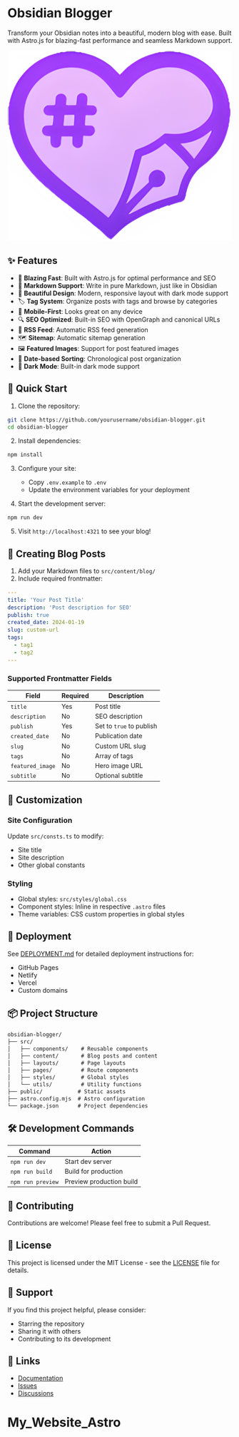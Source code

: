 # Obsidian Blogger

Transform your Obsidian notes into a beautiful, modern blog with ease. Built with Astro.js for blazing-fast performance and seamless Markdown support.

![Obsidian Blogger](public/images/design/icon.png)

## ✨ Features

- 🚀 **Blazing Fast**: Built with Astro.js for optimal performance and SEO
- 📝 **Markdown Support**: Write in pure Markdown, just like in Obsidian
- 🎨 **Beautiful Design**: Modern, responsive layout with dark mode support
- 🏷️ **Tag System**: Organize posts with tags and browse by categories
- 📱 **Mobile-First**: Looks great on any device
- 🔍 **SEO Optimized**: Built-in SEO with OpenGraph and canonical URLs
- 📰 **RSS Feed**: Automatic RSS feed generation
- 🗺️ **Sitemap**: Automatic sitemap generation
- 🖼️ **Featured Images**: Support for post featured images
- 📅 **Date-based Sorting**: Chronological post organization
- 🌙 **Dark Mode**: Built-in dark mode support

## 🚀 Quick Start

1. Clone the repository:
```bash
git clone https://github.com/yourusername/obsidian-blogger.git
cd obsidian-blogger
```

2. Install dependencies:
```bash
npm install
```

3. Configure your site:
   - Copy `.env.example` to `.env`
   - Update the environment variables for your deployment

4. Start the development server:
```bash
npm run dev
```

5. Visit `http://localhost:4321` to see your blog!

## 📝 Creating Blog Posts

1. Add your Markdown files to `src/content/blog/`
2. Include required frontmatter:
```yaml
---
title: 'Your Post Title'
description: 'Post description for SEO'
publish: true
created_date: 2024-01-19
slug: custom-url
tags:
  - tag1
  - tag2
---
```

### Supported Frontmatter Fields

| Field | Required | Description |
|-------|----------|-------------|
| `title` | Yes | Post title |
| `description` | No | SEO description |
| `publish` | Yes | Set to `true` to publish |
| `created_date` | No | Publication date |
| `slug` | No | Custom URL slug |
| `tags` | No | Array of tags |
| `featured_image` | No | Hero image URL |
| `subtitle` | No | Optional subtitle |

## 🎨 Customization

### Site Configuration

Update `src/consts.ts` to modify:
- Site title
- Site description
- Other global constants

### Styling

- Global styles: `src/styles/global.css`
- Component styles: Inline in respective `.astro` files
- Theme variables: CSS custom properties in global styles

## 🚀 Deployment

See [DEPLOYMENT.md](DEPLOYMENT.md) for detailed deployment instructions for:
- GitHub Pages
- Netlify
- Vercel
- Custom domains

## 📦 Project Structure

```
obsidian-blogger/
├── src/
│   ├── components/    # Reusable components
│   ├── content/       # Blog posts and content
│   ├── layouts/       # Page layouts
│   ├── pages/         # Route components
│   ├── styles/        # Global styles
│   └── utils/         # Utility functions
├── public/           # Static assets
├── astro.config.mjs  # Astro configuration
└── package.json      # Project dependencies
```

## 🛠️ Development Commands

| Command | Action |
|---------|--------|
| `npm run dev` | Start dev server |
| `npm run build` | Build for production |
| `npm run preview` | Preview production build |

## 🤝 Contributing

Contributions are welcome! Please feel free to submit a Pull Request.

## 📄 License

This project is licensed under the MIT License - see the [LICENSE](LICENSE) file for details.

## 💖 Support

If you find this project helpful, please consider:
- Starring the repository
- Sharing it with others
- Contributing to its development

## 🔗 Links

- [Documentation](https://github.com/yourusername/obsidian-blogger/wiki)
- [Issues](https://github.com/yourusername/obsidian-blogger/issues)
- [Discussions](https://github.com/yourusername/obsidian-blogger/discussions)
# My_Website_Astro
